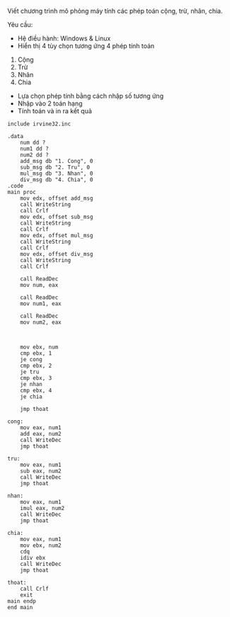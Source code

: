 Viết chương trình mô phỏng máy tính các phép toán cộng, trừ, nhân, chia.

Yêu cầu:

* Hệ điều hành: Windows & Linux
* Hiển thị 4 tùy chọn tương ứng 4 phép tính toán
1. Cộng
2. Trừ
3. Nhân
4. Chia
* Lựa chọn phép tính bằng cách nhập số tương ứng
* Nhập vào 2 toán hạng
* Tính toán và in ra kết quả

````
include irvine32.inc

.data
    num dd ?
    num1 dd ?
    num2 dd ?
    add_msg db "1. Cong", 0
    sub_msg db "2. Tru", 0
    mul_msg db "3. Nhan", 0
    div_msg db "4. Chia", 0
.code
main proc
    mov edx, offset add_msg
    call WriteString
    call Crlf
    mov edx, offset sub_msg
    call WriteString
    call Crlf
    mov edx, offset mul_msg
    call WriteString
    call Crlf
    mov edx, offset div_msg
    call WriteString
    call Crlf

    call ReadDec
    mov num, eax

    call ReadDec
    mov num1, eax
    
    call ReadDec
    mov num2, eax

    

    mov ebx, num
    cmp ebx, 1
    je cong
    cmp ebx, 2
    je tru
    cmp ebx, 3
    je nhan
    cmp ebx, 4
    je chia

    jmp thoat

cong:
    mov eax, num1
    add eax, num2
    call WriteDec
    jmp thoat

tru:
    mov eax, num1
    sub eax, num2
    call WriteDec
    jmp thoat

nhan:
    mov eax, num1
    imul eax, num2
    call WriteDec
    jmp thoat

chia:
    mov eax, num1
    mov ebx, num2
    cdq
    idiv ebx
    call WriteDec
    jmp thoat

thoat:
    call Crlf
    exit
main endp
end main
````
